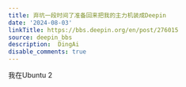 ```yaml
---
title: 弃坑一段时间了准备回来把我的主力机装成Deepin
date: '2024-08-03'
linkTitle: https://bbs.deepin.org/en/post/276015
source: deepin_bbs
description:  DingAi 
disable_comments: true
---
```

我在Ubuntu 2
